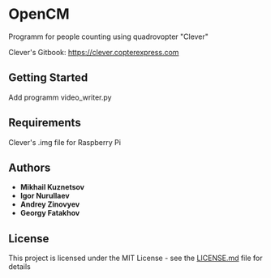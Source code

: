 # OpenCM
Programm for people counting using quadrovopter "Clever"

Clever's Gitbook: https://clever.copterexpress.com

## Getting Started

Add programm video_writer.py

## Requirements

Clever's .img file for Raspberry Pi

## Authors

* **Mikhail Kuznetsov**
* **Igor Nurullaev**
* **Andrey Zinovyev**
* **Georgy Fatakhov**

## License

This project is licensed under the MIT License - see the [LICENSE.md](LICENSE.md) file for details

